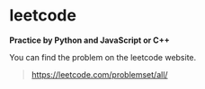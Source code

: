 # leetcode
**Practice by Python and JavaScript or C++**

You can find the problem on the leetcode website.
> <https://leetcode.com/problemset/all/>
